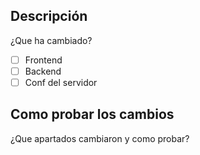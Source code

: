 ## Descripción
¿Que ha cambiado?

- [ ] Frontend
- [ ] Backend
- [ ] Conf del servidor

## Como probar los cambios
¿Que apartados cambiaron y como probar?
